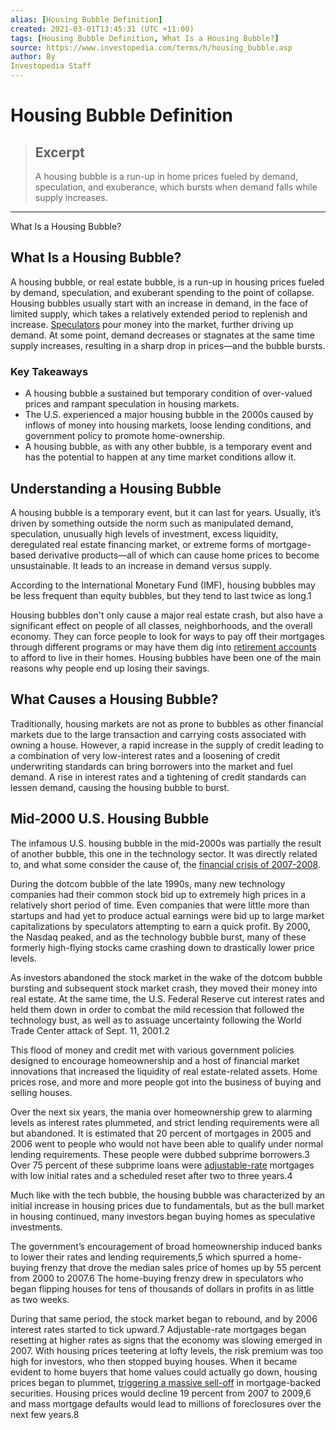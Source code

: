 ```yaml
---
alias: [Housing Bubble Definition]
created: 2021-03-01T13:45:31 (UTC +11:00)
tags: [Housing Bubble Definition, What Is a Housing Bubble?]
source: https://www.investopedia.com/terms/h/housing_bubble.asp
author: By
Investopedia Staff
---
```


# Housing Bubble Definition

> ## Excerpt
> A housing bubble is a run-up in home prices fueled by demand, speculation, and exuberance, which bursts when demand falls while supply increases.

---

What Is a Housing Bubble?
## What Is a Housing Bubble?

A housing bubble, or real estate bubble, is a run-up in housing prices fueled by demand, speculation, and exuberant spending to the point of collapse. Housing bubbles usually start with an increase in demand, in the face of limited supply, which takes a relatively extended period to replenish and increase. [Speculators](https://www.investopedia.com/terms/s/speculator.asp) pour money into the market, further driving up demand. At some point, demand decreases or stagnates at the same time supply increases, resulting in a sharp drop in prices—and the bubble bursts.

### Key Takeaways

-   A housing bubble a sustained but temporary condition of over-valued prices and rampant speculation in housing markets.
-   The U.S. experienced a major housing bubble in the 2000s caused by inflows of money into housing markets, loose lending conditions, and government policy to promote home-ownership.
-   A housing bubble, as with any other bubble, is a temporary event and has the potential to happen at any time market conditions allow it.

## Understanding a Housing Bubble

A housing bubble is a temporary event, but it can last for years. Usually, it’s driven by something outside the norm such as manipulated demand, speculation, unusually high levels of investment, excess liquidity, deregulated real estate financing market, or extreme forms of mortgage-based derivative products—all of which can cause home prices to become unsustainable. It leads to an increase in demand versus supply.

According to the International Monetary Fund (IMF), housing bubbles may be less frequent than equity bubbles, but they tend to last twice as long.1

Housing bubbles don't only cause a major real estate crash, but also have a significant effect on people of all classes, neighborhoods, and the overall economy. They can force people to look for ways to pay off their mortgages through different programs or may have them dig into [retirement accounts](https://www.investopedia.com/terms/i/ira.asp) to afford to live in their homes. Housing bubbles have been one of the main reasons why people end up losing their savings.

## What Causes a Housing Bubble?

Traditionally, housing markets are not as prone to bubbles as other financial markets due to the large transaction and carrying costs associated with owning a house. However, a rapid increase in the supply of credit leading to a combination of very low-interest rates and a loosening of credit underwriting standards can bring borrowers into the market and fuel demand. A rise in interest rates and a tightening of credit standards can lessen demand, causing the housing bubble to burst.

## Mid-2000 U.S. Housing Bubble

The infamous U.S. housing bubble in the mid-2000s was partially the result of another bubble, this one in the technology sector. It was directly related to, and what some consider the cause of, the [financial crisis of 2007-2008](https://www.investopedia.com/articles/economics/09/financial-crisis-review.asp). 

During the dotcom bubble of the late 1990s, many new technology companies had their common stock bid up to extremely high prices in a relatively short period of time. Even companies that were little more than startups and had yet to produce actual earnings were bid up to large market capitalizations by speculators attempting to earn a quick profit. By 2000, the Nasdaq peaked, and as the technology bubble burst, many of these formerly high-flying stocks came crashing down to drastically lower price levels.

As investors abandoned the stock market in the wake of the dotcom bubble bursting and subsequent stock market crash, they moved their money into real estate. At the same time, the U.S. Federal Reserve cut interest rates and held them down in order to combat the mild recession that followed the technology bust, as well as to assuage uncertainty following the World Trade Center attack of Sept. 11, 2001.2

This flood of money and credit met with various government policies designed to encourage homeownership and a host of financial market innovations that increased the liquidity of real estate-related assets. Home prices rose, and more and more people got into the business of buying and selling houses.

Over the next six years, the mania over homeownership grew to alarming levels as interest rates plummeted, and strict lending requirements were all but abandoned. It is estimated that 20 percent of mortgages in 2005 and 2006 went to people who would not have been able to qualify under normal lending requirements. These people were dubbed subprime borrowers.3 Over 75 percent of these subprime loans were [adjustable-rate](https://www.investopedia.com/terms/a/arm.asp) mortgages with low initial rates and a scheduled reset after two to three years.4 

Much like with the tech bubble, the housing bubble was characterized by an initial increase in housing prices due to fundamentals, but as the bull market in housing continued, many investors began buying homes as speculative investments.

The government’s encouragement of broad homeownership induced banks to lower their rates and lending requirements,5 which spurred a home-buying frenzy that drove the median sales price of homes up by 55 percent from 2000 to 2007.6 The home-buying frenzy drew in speculators who began flipping houses for tens of thousands of dollars in profits in as little as two weeks.

During that same period, the stock market began to rebound, and by 2006 interest rates started to tick upward.7 Adjustable-rate mortgages began resetting at higher rates as signs that the economy was slowing emerged in 2007. With housing prices teetering at lofty levels, the risk premium was too high for investors, who then stopped buying houses. When it became evident to home buyers that home values could actually go down, housing prices began to plummet, [triggering a massive sell-off](https://www.investopedia.com/articles/07/housing_bubble.asp) in mortgage-backed securities. Housing prices would decline 19 percent from 2007 to 2009,6 and mass mortgage defaults would lead to millions of foreclosures over the next few years.8
